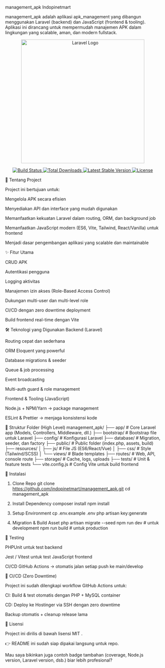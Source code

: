 management_apk Indopinetmart

management_apk adalah aplikasi apk_management yang dibangun menggunakan Laravel (backend) dan JavaScript (frontend & tooling).
Aplikasi ini dirancang untuk mempermudah manajemen APK dalam lingkungan yang scalable, aman, dan modern fullstack.

<p align="center"> <a href="https://laravel.com" target="_blank"> <img src="https://raw.githubusercontent.com/laravel/art/master/logo-lockup/5%20SVG/2%20CMYK/1%20Full%20Color/laravel-logolockup-cmyk-red.svg" width="400" alt="Laravel Logo"> </a> </p> <p align="center"> <a href="https://github.com/laravel/framework/actions"> <img src="https://github.com/laravel/framework/workflows/tests/badge.svg" alt="Build Status"> </a> <a href="https://packagist.org/packages/laravel/framework"> <img src="https://img.shields.io/packagist/dt/laravel/framework" alt="Total Downloads"> </a> <a href="https://packagist.org/packages/laravel/framework"> <img src="https://img.shields.io/packagist/v/laravel/framework" alt="Latest Stable Version"> </a> <a href="https://packagist.org/packages/laravel/framework"> <img src="https://img.shields.io/packagist/l/laravel/framework" alt="License"> </a> </p>
📖 Tentang Project

Project ini bertujuan untuk:

Mengelola APK secara efisien

Menyediakan API dan interface yang mudah digunakan

Memanfaatkan kekuatan Laravel dalam routing, ORM, dan background job

Memanfaatkan JavaScript modern (ES6, Vite, Tailwind, React/Vanilla) untuk frontend

Menjadi dasar pengembangan aplikasi yang scalable dan maintainable

✨ Fitur Utama

CRUD APK

Autentikasi pengguna

Logging aktivitas

Manajemen izin akses (Role-Based Access Control)

Dukungan multi-user dan multi-level role

CI/CD dengan zero downtime deployment

Build frontend real-time dengan Vite

🛠️ Teknologi yang Digunakan
Backend (Laravel)

Routing cepat dan sederhana

ORM Eloquent yang powerful

Database migrations & seeder

Queue & job processing

Event broadcasting

Multi-auth guard & role management

Frontend & Tooling (JavaScript)

Node.js + NPM/Yarn → package management

ESLint & Prettier → menjaga konsistensi kode

📂 Struktur Folder (High Level)
management_apk/
├── app/              # Core Laravel app (Models, Controllers, Middleware, dll.)
├── bootstrap/        # Bootstrap file untuk Laravel
├── config/           # Konfigurasi Laravel
├── database/         # Migration, seeder, dan factory
├── public/           # Public folder (index.php, assets, build)
├── resources/
│   ├── js/           # File JS (ES6/React/Vue)
│   ├── css/          # Style (Tailwind/SCSS)
│   └── views/        # Blade templates
├── routes/           # Web, API, console route
├── storage/          # Cache, logs, uploads
├── tests/            # Unit & feature tests
└── vite.config.js    # Config Vite untuk build frontend

🚀 Instalasi
1. Clone Repo
git clone https://github.com/indopinetmart/management_apk.git
cd management_apk

2. Install Dependency
composer install
npm install

3. Setup Environment
cp .env.example .env
php artisan key:generate

4. Migration & Build Asset
php artisan migrate --seed
npm run dev   # untuk development
npm run build # untuk production

🧪 Testing

PHPUnit untuk test backend

Jest / Vitest untuk test JavaScript frontend

CI/CD GitHub Actions → otomatis jalan setiap push ke main/develop

🔄 CI/CD (Zero Downtime)

Project ini sudah dilengkapi workflow GitHub Actions untuk:

CI: Build & test otomatis dengan PHP + MySQL container

CD: Deploy ke Hostinger via SSH dengan zero downtime

Backup otomatis + cleanup release lama

📜 Lisensi

Project ini dirilis di bawah lisensi MIT
.

👉 README ini sudah siap dipakai langsung untuk repo.

Mau saya bikinkan juga contoh badge tambahan (coverage, Node.js version, Laravel version, dsb.) biar lebih profesional?
